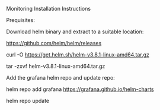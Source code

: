 Monitoring Installation Instructions


Prequisites:

Download helm binary and extract to a suitable location:

  https://github.com/helm/helm/releases

  curl -O https://get.helm.sh/helm-v3.8.1-linux-amd64.tar.gz

  tar -zxvf helm-v3.8.1-linux-amd64.tar.gz

Add the grafana helm repo and update repo:

  helm repo add grafana https://grafana.github.io/helm-charts

  helm repo update


